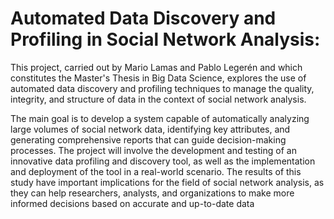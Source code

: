 # Automated Data Discovery and Profiling in Social Network Analysis:

This project, carried out by Mario Lamas and Pablo Legerén and which constitutes the Master's Thesis in Big Data Science, explores the use of automated data discovery and profiling techniques to manage the quality, integrity,
and structure of data in the context of social network analysis. 

The main goal is to develop a system capable of automatically analyzing large volumes of social network data, identifying key attributes, and generating comprehensive reports that can guide decision-making processes. The project will involve the development and testing of an innovative data profiling and discovery tool, as well as the implementation and deployment of the tool in a real-world
scenario. The results of this study have important implications for the field of social network analysis, as they can help researchers, analysts, and organizations to make more informed decisions based on accurate and up-to-date data
